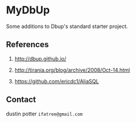 MyDbUp
======

Some additions to Dbup's standard starter project.

## References ##

1. http://dbup.github.io/

2. http://tirania.org/blog/archive/2008/Oct-14.html

3. https://github.com/ericdc1/AliaSQL

## Contact ##

dustin potter `ifatree@gmail.com`